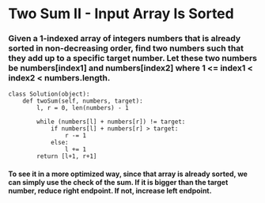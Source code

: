 # Two Sum II - Input Array Is Sorted
### Given a 1-indexed array of integers numbers that is already sorted in non-decreasing order, find two numbers such that they add up to a specific target number. Let these two numbers be numbers[index1] and numbers[index2] where 1 <= index1 < index2 < numbers.length.

```
class Solution(object):
    def twoSum(self, numbers, target):
        l, r = 0, len(numbers) - 1

        while (numbers[l] + numbers[r]) != target: 
            if numbers[l] + numbers[r] > target:
                r -= 1
            else:
                l += 1
        return [l+1, r+1]
```

#### To see it in a more optimized way, since that array is already sorted, we can simply use the check of the sum. If it is bigger than the target number, reduce right endpoint. If not, increase left endpoint.